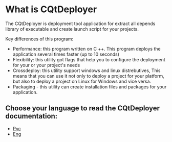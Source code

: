 # What is CQtDeployer
The CQtDeployer is deployment tool application for extract all depends library of executable and create launch script for your projects.

Key differences of this program:
* Performance: this program written on C ++. This program deploys the application several times faster (up to 10 seconds)
* Flexibility: this utility got flags that help you to configure the deployment for your or your project's needs
* Crossdeploy: this utility support windows and linux distrebutives, This means that you can use it not only to deploy a project for your platform, but also to deploy a project on Linux for Windows and vice versa.
* Packaging - this utility can create installation files and packages for your application.

## Сhoose your language to read the CQtDeployer documentation:

* [Рус](ru/Home.md)
* [Eng](en/Home.md)